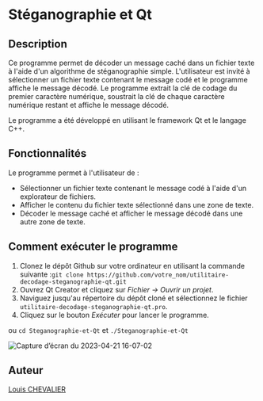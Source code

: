 # Stéganographie et Qt

## Description

Ce programme permet de décoder un message caché dans un fichier texte à l'aide d'un algorithme de stéganographie simple.
L'utilisateur est invité à sélectionner un fichier texte contenant le message codé et le programme affiche le message décodé.
Le programme extrait la clé de codage du premier caractère numérique, soustrait la clé de chaque caractère numérique restant et affiche le message décodé.

Le programme a été développé en utilisant le framework Qt et le langage C++. 

## Fonctionnalités

Le programme permet à l'utilisateur de :
- Sélectionner un fichier texte contenant le message codé à l'aide d'un explorateur de fichiers.
- Afficher le contenu du fichier texte sélectionné dans une zone de texte.
- Décoder le message caché et afficher le message décodé dans une autre zone de texte.

## Comment exécuter le programme

1. Clonez le dépôt Github sur votre ordinateur en utilisant la commande suivante :`git clone https://github.com/votre_nom/utilitaire-decodage-steganographie-qt.git`
2. Ouvrez Qt Creator et cliquez sur *Fichier -> Ouvrir un projet*.
3. Naviguez jusqu'au répertoire du dépôt cloné et sélectionnez le fichier `utilitaire-decodage-steganographie-qt.pro`.
4. Cliquez sur le bouton *Exécuter* pour lancer le programme.

ou 
`cd Steganographie-et-Qt` et `./Steganographie-et-Qt`


![Capture d’écran du 2023-04-21 16-07-02](https://user-images.githubusercontent.com/44653107/233657040-43eab448-e032-4027-a1c3-13fac35b9360.png)

## Auteur

[Louis CHEVALIER](https://github.com/ChevalierLouis)
